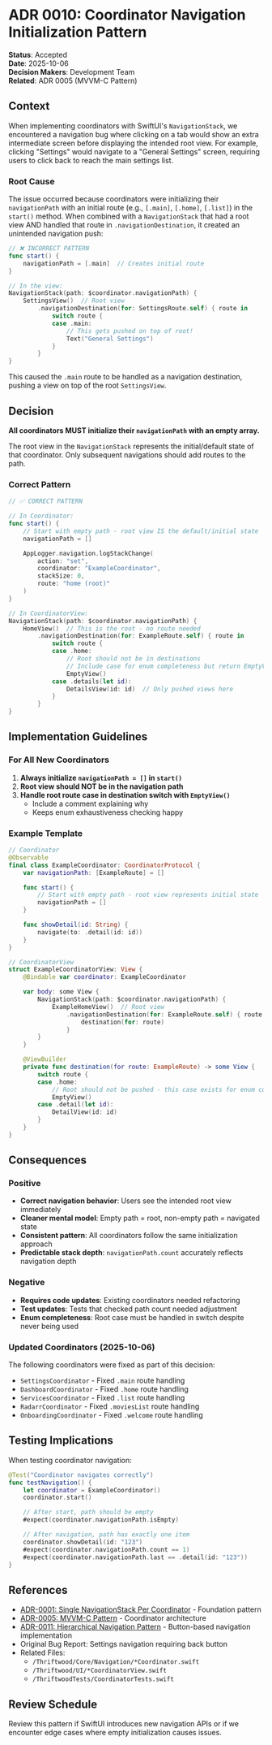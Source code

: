 # ADR 0010: Coordinator Navigation Initialization Pattern

**Status**: Accepted  
**Date**: 2025-10-06  
**Decision Makers**: Development Team  
**Related**: ADR 0005 (MVVM-C Pattern)

## Context

When implementing coordinators with SwiftUI's `NavigationStack`, we encountered a navigation bug where clicking on a tab would show an extra intermediate screen before displaying the intended root view. For example, clicking "Settings" would navigate to a "General Settings" screen, requiring users to click back to reach the main settings list.

### Root Cause

The issue occurred because coordinators were initializing their `navigationPath` with an initial route (e.g., `[.main]`, `[.home]`, `[.list]`) in the `start()` method. When combined with a `NavigationStack` that had a root view AND handled that route in `.navigationDestination`, it created an unintended navigation push:

```swift
// ❌ INCORRECT PATTERN
func start() {
    navigationPath = [.main]  // Creates initial route
}

// In the view:
NavigationStack(path: $coordinator.navigationPath) {
    SettingsView()  // Root view
        .navigationDestination(for: SettingsRoute.self) { route in
            switch route {
            case .main:
                // This gets pushed on top of root!
                Text("General Settings")
            }
        }
}
```

This caused the `.main` route to be handled as a navigation destination, pushing a view on top of the root `SettingsView`.

## Decision

**All coordinators MUST initialize their `navigationPath` with an empty array.**

The root view in the `NavigationStack` represents the initial/default state of that coordinator. Only subsequent navigations should add routes to the path.

### Correct Pattern

```swift
// ✅ CORRECT PATTERN

// In Coordinator:
func start() {
    // Start with empty path - root view IS the default/initial state
    navigationPath = []

    AppLogger.navigation.logStackChange(
        action: "set",
        coordinator: "ExampleCoordinator",
        stackSize: 0,
        route: "home (root)"
    )
}

// In CoordinatorView:
NavigationStack(path: $coordinator.navigationPath) {
    HomeView()  // This is the root - no route needed
        .navigationDestination(for: ExampleRoute.self) { route in
            switch route {
            case .home:
                // Root should not be in destinations
                // Include case for enum completeness but return EmptyView
                EmptyView()
            case .details(let id):
                DetailsView(id: id)  // Only pushed views here
            }
        }
}
```

## Implementation Guidelines

### For All New Coordinators

1. **Always initialize `navigationPath = []` in `start()`**
2. **Root view should NOT be in the navigation path**
3. **Handle root route case in destination switch with `EmptyView()`**
   - Include a comment explaining why
   - Keeps enum exhaustiveness checking happy

### Example Template

```swift
// Coordinator
@Observable
final class ExampleCoordinator: CoordinatorProtocol {
    var navigationPath: [ExampleRoute] = []

    func start() {
        // Start with empty path - root view represents initial state
        navigationPath = []
    }

    func showDetail(id: String) {
        navigate(to: .detail(id: id))
    }
}

// CoordinatorView
struct ExampleCoordinatorView: View {
    @Bindable var coordinator: ExampleCoordinator

    var body: some View {
        NavigationStack(path: $coordinator.navigationPath) {
            ExampleHomeView()  // Root view
                .navigationDestination(for: ExampleRoute.self) { route in
                    destination(for: route)
                }
        }
    }

    @ViewBuilder
    private func destination(for route: ExampleRoute) -> some View {
        switch route {
        case .home:
            // Root should not be pushed - this case exists for enum completeness
            EmptyView()
        case .detail(let id):
            DetailView(id: id)
        }
    }
}
```

## Consequences

### Positive

- **Correct navigation behavior**: Users see the intended root view immediately
- **Cleaner mental model**: Empty path = root, non-empty path = navigated state
- **Consistent pattern**: All coordinators follow the same initialization approach
- **Predictable stack depth**: `navigationPath.count` accurately reflects navigation depth

### Negative

- **Requires code updates**: Existing coordinators needed refactoring
- **Test updates**: Tests that checked path count needed adjustment
- **Enum completeness**: Root case must be handled in switch despite never being used

### Updated Coordinators (2025-10-06)

The following coordinators were fixed as part of this decision:

- `SettingsCoordinator` - Fixed `.main` route handling
- `DashboardCoordinator` - Fixed `.home` route handling
- `ServicesCoordinator` - Fixed `.list` route handling
- `RadarrCoordinator` - Fixed `.moviesList` route handling
- `OnboardingCoordinator` - Fixed `.welcome` route handling

## Testing Implications

When testing coordinator navigation:

```swift
@Test("Coordinator navigates correctly")
func testNavigation() {
    let coordinator = ExampleCoordinator()
    coordinator.start()

    // After start, path should be empty
    #expect(coordinator.navigationPath.isEmpty)

    // After navigation, path has exactly one item
    coordinator.showDetail(id: "123")
    #expect(coordinator.navigationPath.count == 1)
    #expect(coordinator.navigationPath.last == .detail(id: "123"))
}
```

## References

- [ADR-0001: Single NavigationStack Per Coordinator](0001-single-navigationstack-per-coordinator.md) - Foundation pattern
- [ADR-0005: MVVM-C Pattern](0005-use-mvvm-c-pattern.md) - Coordinator architecture
- [ADR-0011: Hierarchical Navigation Pattern](0011-hierarchical-navigation-pattern.md) - Button-based navigation implementation
- Original Bug Report: Settings navigation requiring back button
- Related Files:
  - `/Thriftwood/Core/Navigation/*Coordinator.swift`
  - `/Thriftwood/UI/*CoordinatorView.swift`
  - `/ThriftwoodTests/CoordinatorTests.swift`

## Review Schedule

Review this pattern if SwiftUI introduces new navigation APIs or if we encounter edge cases where empty initialization causes issues.
